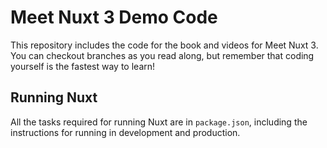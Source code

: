 # Meet Nuxt 3 Demo Code

This repository includes the code for the book and videos for Meet Nuxt 3. You can checkout branches as you read along, but remember that coding yourself is the fastest way to learn!

## Running Nuxt

All the tasks required for running Nuxt are in `package.json`, including the instructions for running in development and production.
